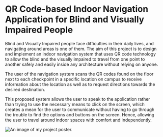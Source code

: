 
# QR Code-based Indoor Navigation Application for Blind and Visually Impaired People

Blind and Visually Impaired people face difficulties in their daily lives, and navigating around areas is one of them. The aim of this project is to design and implement an indoor navigation system that uses QR code technology to allow the blind and the visually impaired to travel from one point to another safely and easily inside any architecture without relying on anyone. 

The user of the navigation system scans the QR codes found on the floor next to each checkpoint in a specific location on campus to receive information about the location as well as to request directions towards the desired destination. 

This proposed system allows the user to speak to the application rather than trying to use the necessary means to click on the screen, which creates a mean for the user to communicate without having to go through the trouble to find the options and buttons on the screen. Hence, allowing the user to travel around indoor spaces with comfort and independently.

 ![An image of my project poster.](/assets/images/i20019682_Bara_Yaish_posterPresentation.png "Poster Presentation")
